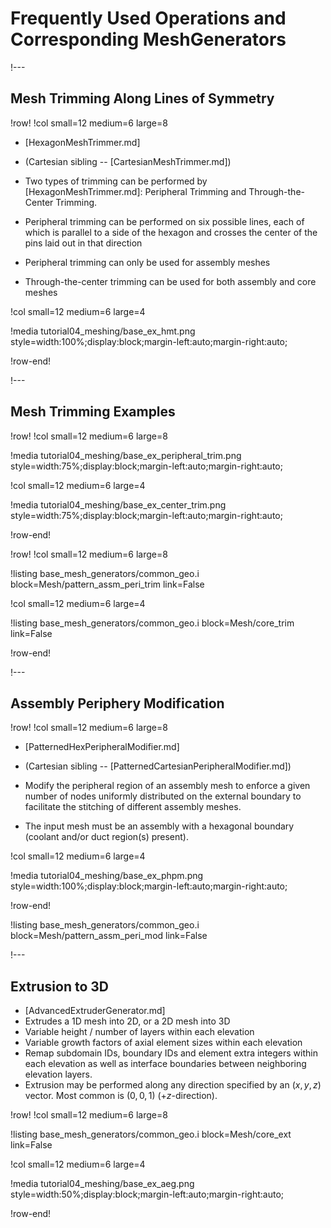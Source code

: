 # Frequently Used Operations and Corresponding MeshGenerators

!---

## Mesh Trimming Along Lines of Symmetry

!row!
!col small=12 medium=6 large=8

- [HexagonMeshTrimmer.md]
- (Cartesian sibling -- [CartesianMeshTrimmer.md])

- Two types of trimming can be performed by [HexagonMeshTrimmer.md]: Peripheral Trimming and Through-the-Center Trimming.

- Peripheral trimming can be performed on six possible lines, each of which is parallel to a side of the hexagon and crosses the center of the pins laid out in that direction
- Peripheral trimming can only be used for assembly meshes
- Through-the-center trimming can be used for both assembly and core meshes

!col small=12 medium=6 large=4

!media tutorial04_meshing/base_ex_hmt.png
       style=width:100%;display:block;margin-left:auto;margin-right:auto;

!row-end!

!---

## Mesh Trimming Examples

!row!
!col small=12 medium=6 large=8

!media tutorial04_meshing/base_ex_peripheral_trim.png
       style=width:75%;display:block;margin-left:auto;margin-right:auto;

!col small=12 medium=6 large=4

!media tutorial04_meshing/base_ex_center_trim.png
       style=width:75%;display:block;margin-left:auto;margin-right:auto;

!row-end!

!row!
!col small=12 medium=6 large=8

!listing base_mesh_generators/common_geo.i
         block=Mesh/pattern_assm_peri_trim
         link=False

!col small=12 medium=6 large=4

!listing base_mesh_generators/common_geo.i
         block=Mesh/core_trim
         link=False

!row-end!

!---

## Assembly Periphery Modification

!row!
!col small=12 medium=6 large=8

- [PatternedHexPeripheralModifier.md]
- (Cartesian sibling -- [PatternedCartesianPeripheralModifier.md])

- Modify the peripheral region of an assembly mesh to enforce a given number of nodes uniformly distributed on the external boundary to facilitate the stitching of different assembly meshes.

- The input mesh must be an assembly with a hexagonal boundary (coolant and/or duct region(s) present).

!col small=12 medium=6 large=4

!media tutorial04_meshing/base_ex_phpm.png
       style=width:100%;display:block;margin-left:auto;margin-right:auto;

!row-end!

!listing base_mesh_generators/common_geo.i
         block=Mesh/pattern_assm_peri_mod
         link=False

!---

## Extrusion to 3D

- [AdvancedExtruderGenerator.md]
- Extrudes a 1D mesh into 2D, or a 2D mesh into 3D
- Variable height / number of layers within each elevation
- Variable growth factors of axial element sizes within each elevation
- Remap subdomain IDs, boundary IDs and element extra integers within each elevation as well as interface boundaries between neighboring elevation layers.
- Extrusion may be performed along any direction specified by an $(x,y,z)$ vector. Most common is $(0,0,1)$ (+$z$-direction).

!row!
!col small=12 medium=6 large=8

!listing base_mesh_generators/common_geo.i
         block=Mesh/core_ext
         link=False

!col small=12 medium=6 large=4

!media tutorial04_meshing/base_ex_aeg.png
       style=width:50%;display:block;margin-left:auto;margin-right:auto;

!row-end!

